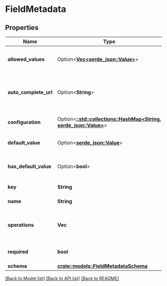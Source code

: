 # FieldMetadata

## Properties

Name | Type | Description | Notes
------------ | ------------- | ------------- | -------------
**allowed_values** | Option<[**Vec<serde_json::Value>**](serde_json::Value.md)> | The list of values allowed in the field. | [optional][readonly]
**auto_complete_url** | Option<**String**> | The URL that can be used to automatically complete the field. | [optional][readonly]
**configuration** | Option<[**::std::collections::HashMap<String, serde_json::Value>**](serde_json::Value.md)> | The configuration properties. | [optional][readonly]
**default_value** | Option<[**serde_json::Value**](.md)> | The default value of the field. | [optional][readonly]
**has_default_value** | Option<**bool**> | Whether the field has a default value. | [optional][readonly]
**key** | **String** | The key of the field. | [readonly]
**name** | **String** | The name of the field. | [readonly]
**operations** | **Vec<String>** | The list of operations that can be performed on the field. | [readonly]
**required** | **bool** | Whether the field is required. | [readonly]
**schema** | [**crate::models::FieldMetadataSchema**](FieldMetadata_schema.md) |  | 

[[Back to Model list]](../README.md#documentation-for-models) [[Back to API list]](../README.md#documentation-for-api-endpoints) [[Back to README]](../README.md)



